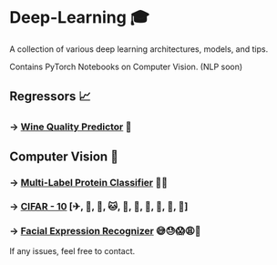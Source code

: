 # Deep-Learning 🎓

A collection of various deep learning architectures, models, and tips.

Contains PyTorch Notebooks on Computer Vision. (NLP soon)

##  Regressors 📈
### →  [Wine Quality Predictor](https://github.com/jaisal1311/Deep-Learning/tree/master/Regressors/Wine%20Quality%20Predictor) 🥂

##  Computer Vision 🧠
### →  [Multi-Label Protein Classifier](https://github.com/jaisal1311/Deep-Learning/tree/master/Computer%20Vision/Protein%20Classification) 🦠🧫
### →  [CIFAR - 10](https://github.com/jaisal1311/Deep-Learning/tree/master/Computer%20Vision/CIFAR10) [✈, 🚗, 🦅, 🐱, 🦌, 🐶, 🐸, 🐎, 🚢, 🚚]
### →  [Facial Expression Recognizer](https://github.com/jaisal1311/Deep-Learning/tree/master/Computer%20Vision/FER) 😅😓😱😩🥴


If any issues, feel free to contact.
